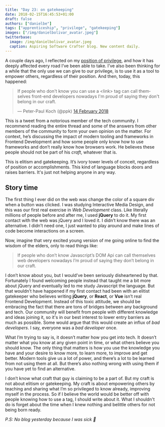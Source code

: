 ```yaml
---
title: "Day 23: on gatekeeping"
date: 2018-02-15T16:45:53+01:00
draft: false
authors: ["danielbe"]
tags: ["apprenticeship", "privilege", "gatekeeping"]
images: ["/img/danielbolivar_avatar.jpeg"]
twitterbase: 
  image: /img/danielbolivar_avatar.jpeg
  caption: Aspiring Software Crafter blog. New content daily.
---
```


A couple days ago, I reflected on my [position of privilege](https://www.dabolivar.com/posts/day-19/), and how it has deeply affected every road I’ve been able to take. I’ve also been thinking for a while that the only use we can give to our privilege, is to use it as a tool to empower others, regardless of their position. And then, today, this happened: 

<blockquote class="twitter-tweet" data-conversation="none" data-lang="en-gb"><p lang="en" dir="ltr">If people who don&#39;t know you can use a &lt;link&gt; tag can call themselves front-end developers nowadays I&#39;m proud of saying they don&#39;t belong in our craft.</p>&mdash; Peter-Paul Koch (@ppk) <a href="https://twitter.com/ppk/status/963850873003757569?ref_src=twsrc%5Etfw">14 February 2018</a></blockquote>
<script async src="https://platform.twitter.com/widgets.js" charset="utf-8"></script>


This is a tweet from a notorious member of the tech community. I recommend reading the entire thread and some of the answers from other members of the community to form your own opinion on the matter. For context, he’s discussing the impact of modern tooling and frameworks in Frontend Development and how some people only know how to use frameworks and don’t really know how browsers work. He believes these people should not be part of his _craft_, whatever that is.

This is elitism and gatekeeping. It’s ivory tower levels of conceit, regardless of position or accomplishments. This kind of language blocks doors and raises barriers. It's just not helping anyone in any way.

## Story time
The first thing I ever did on the web was change the color of a square div when a button was clicked. I was studying Interactive Media Design, and this was our first real exercise in _Web Development_ class. Like literally millions of people before and after me, I used **jQuery** to do it. My first contact with the web was jQuery and I loved it. I didn’t know there was an alternative. I didn’t need one, I just wanted to play around and make lines of code become interactions on a screen.

Now, imagine that very excited young version of me going online to find the wisdom of the elders, only to read things like:

> If people who don’t know Javascript’s DOM Api can call themselves web developers nowadays I’m proud of saying they don’t belong in our craft.

I don’t know about you, but I would’ve been seriously disheartened by that. Fortunately I found welcoming people instead that taught me a bit more about jQuery and eventually led to me study Javascript the language. But that wouldn’t have happened if my first contact had been with an elitist gatekeeper who believes writing **jQuery**, or **React**, or **Vue** isn’t real Frontend Development. Instead of this toxic attitude, we should be embracing the fact that there are tons of bridges between any background and tech. Our community will benefit from people with different knowledge and ideas joining it, so it's in our best interest to lower entry barriers as much as possible. Some would argue that this would create an influx of _bad developers_. I say, everyone was a _bad developer_ once.

What I’m trying to say is, it doesn’t matter how you get into tech. It doesn’t matter what you know at any given point in time, or what others believe you should know. The only thing that matters is how you use the knowledge you have and your desire to know more, to learn more, to improve and get better. Modern tools give us a lot of power, and there’s a lot to be learned from not using them at all. But there’s also nothing wrong with using them if you have yet to find an alternative. 

I don’t know what craft that guy is claiming to be a part of. But my craft is not about elitism or gatekeeping. My craft is about empowering others by teaching and sharing what I’m so privileged to know already, improving myself in the process. So if I believe the world would be better off with people knowing how to use a <link> tag, I should write about it. What I shouldn't do is forget about the time when I knew nothing and belittle others for not being born ready.

_P.S: No blog yesterday because I was sick 🤒_ 
